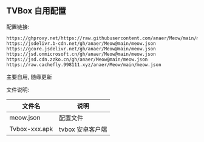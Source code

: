 ## TVBox 自用配置

配置链接:

```
https://ghproxy.net/https://raw.githubusercontent.com/anaer/Meow/main/meow.json
https://jsdelivr.b-cdn.net/gh/anaer/Meow@main/meow.json
https://gcore.jsdelivr.net/gh/anaer/Meow@main/meow.json
https://jsd.onmicrosoft.cn/gh/anaer/Meow@main/meow.json
https://jsd.cdn.zzko.cn/gh/anaer/Meow@main/meow.json
https://raw.cachefly.998111.xyz/anaer/Meow/main/meow.json
```

主要自用, 随缘更新

文件说明:

| 文件名        | 说明               |
| ------------- | ------------------ |
| meow.json     | 配置文件             |
| Tvbox-xxx.apk | tvbox 安卓客户端   |
